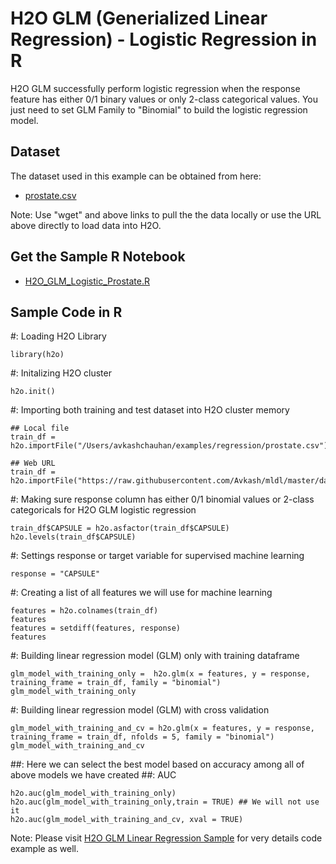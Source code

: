 # H2O GLM (Generialized Linear Regression) - Logistic Regression in R # 

H2O GLM successfully perform logistic regression when the response feature has either 0/1 binary values or only 2-class categorical values. You just need to set GLM Family to "Binomial" to build the logistic regression model. 

## Dataset ##
The dataset used in this example can be obtained from here:
 - [prostate.csv](https://raw.githubusercontent.com/Avkash/mldl/master/data/prostate.csv)

Note: Use "wget" and above links to pull the the data locally or use the URL above directly to load data into H2O.

## Get the Sample R Notebook ##
  - [H2O_GLM_Logistic_Prostate.R](https://github.com/Avkash/mldl/blob/master/code/R/H2O-GLM-Logistic-Prostate.R)
  
## Sample Code in R ##

#: Loading H2O Library
```
library(h2o)
```
#: Initalizing H2O cluster
```
h2o.init()
```
#: Importing both training and test dataset into H2O cluster memory
```
## Local file
train_df = h2o.importFile("/Users/avkashchauhan/examples/regression/prostate.csv")

## Web URL
train_df = h2o.importFile("https://raw.githubusercontent.com/Avkash/mldl/master/data/prostate.csv")
```
#: Making sure response column has either 0/1 binomial values or 2-class categoricals for H2O GLM logistic regression
```
train_df$CAPSULE = h2o.asfactor(train_df$CAPSULE)
h2o.levels(train_df$CAPSULE)
```
#: Settings response or target variable for supervised machine learning
```
response = "CAPSULE"
```
#: Creating a list of all features we will use for machine learning
```
features = h2o.colnames(train_df)
features
features = setdiff(features, response)
features
```
#: Building linear regression model (GLM) only with training dataframe
```
glm_model_with_training_only =  h2o.glm(x = features, y = response, training_frame = train_df, family = "binomial")
glm_model_with_training_only
```
#: Building linear regression model (GLM)  with cross validation
```
glm_model_with_training_and_cv = h2o.glm(x = features, y = response, training_frame = train_df, nfolds = 5, family = "binomial")
glm_model_with_training_and_cv
```
##: Here we can select the best model based on accuracy among all of above models we have created
##:  AUC
```
h2o.auc(glm_model_with_training_only)
h2o.auc(glm_model_with_training_only,train = TRUE) ## We will not use it 
h2o.auc(glm_model_with_training_and_cv, xval = TRUE)
```

Note: Please visit [H2O GLM Linear Regression Sample](https://github.com/Avkash/mldl/blob/master/orgs/h2o/guide/algo/h2o_algo_glm_r.md) for very details code example as well. 
